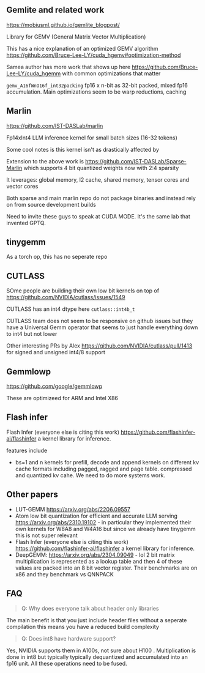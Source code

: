## Gemlite and related work

https://mobiusml.github.io/gemlite_blogpost/

Library for GEMV (General Matrix Vector Multiplication)

This has a nice explanation of an optimized GEMV algorithm https://github.com/Bruce-Lee-LY/cuda_hgemv#optimization-method

Samea author has more work that shows up here https://github.com/Bruce-Lee-LY/cuda_hgemm with common optimizations that matter

`gemv_A16fWnO16f_int32packing`  fp16 x n-bit as 32-bit packed, mixed fp16 accumulation. Main optimizations seem to be warp reductions, caching


## Marlin

https://github.com/IST-DASLab/marlin

Fp14xInt4 LLM inference kernel for small batch sizes (16-32 tokens)

Some cool notes is this kernel isn't as drastically affected by 

Extension to the above work is https://github.com/IST-DASLab/Sparse-Marlin which supports 4 bit quantized weights now with 2:4 sparsity

It leverages: global memory, l2 cache, shared memory, tensor cores and vector cores

Both sparse and main marlin repo do not package binaries and instead rely on from source development builds

Need to invite these guys to speak at CUDA MODE. It's the same lab that invented GPTQ.



## tinygemm

As a torch op, this has no seperate repo

## CUTLASS

SOme people are building their own low bit kernels on top of https://github.com/NVIDIA/cutlass/issues/1549 

CUTLASS has an int4 dtype here `cutlass::int4b_t`

CUTLASS team does not seem to be responsive on github issues but they have a Universal Gemm operator that seems to just handle everything down to int4 but not lower

Other interesting PRs by Alex https://github.com/NVIDIA/cutlass/pull/1413 for signed and unsigned int4/8 support 

## Gemmlowp

https://github.com/google/gemmlowp

These are optimizeed for ARM and Intel X86

## Flash infer

Flash Infer (everyone else is citing this work) https://github.com/flashinfer-ai/flashinfer a kernel library for inference. 

features include
* bs=1 and n kernels for prefill, decode and append kernels on different kv cache formats including pagged, ragged and page table. compressed and quantized kv cahe. We need to do more systems work.


## Other papers
* LUT-GEMM https://arxiv.org/abs/2206.09557
* Atom low bit quantization for efficient and accurate LLM serving https://arxiv.org/abs/2310.19102 - in particular they implemented their own kernels for W8A8 and W4A16 but since we already have tinygemm this is not super relevant
* Flash Infer (everyone else is citing this work) https://github.com/flashinfer-ai/flashinfer a kernel library for inference. 
* DeepGEMM: https://arxiv.org/abs/2304.09049 - lol 2 bit matrix multiplication is represented as a lookup table and then 4 of these values are packed into an 8 bit vector register. Their benchmarks are on x86 and they benchmark vs QNNPACK


## FAQ

> Q: Why does everyone talk about header only libraries

The main benefit is that you just include header files without a seperate compilation this means you have a reduced build complexity

> Q: Does int8 have hardware support?

Yes, NVIDIA supports them in A100s, not sure about H100 . Multiplication is done in int8 but typically typically dequantized and accumulated into an fp16 unit. All these operations need to be fused.

